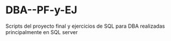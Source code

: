 # DBA--PF-y-EJ
Scripts del proyecto final y ejercicios de SQL para DBA realizadas principalmente en 
SQL server
